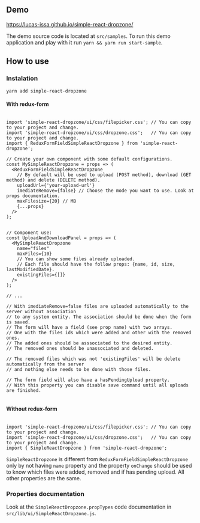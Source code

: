 
## Demo

https://lucas-issa.github.io/simple-react-dropzone/

The demo source code is located at `src/samples`. 
To run this demo application and play with it run `yarn && yarn run start-sample`.


## How to use

### Instalation

    yarn add simple-react-dropzone


#### With redux-form

```flow js

import 'simple-react-dropzone/ui/css/filepicker.css'; // You can copy to your project and change.
import 'simple-react-dropzone/ui/css/dropzone.css';   // You can copy to your project and change.
import { ReduxFormFieldSimpleReactDropzone } from 'simple-react-dropzone';

// Create your own component with some default configurations.
const MySimpleReactDropzone = props => (
  <ReduxFormFieldSimpleReactDropzone
    // By default will be used to upload (POST method), download (GET method) and delete (DELETE method).
    uploadUrl={'your-upload-url'}
    imediateRemove={false} // Choose the mode you want to use. Look at props documentation.
    maxFilesize={20} // MB
    {...props} 
  />
);


// Component use:
const UploadAndDownloadPanel = props => (
  <MySimpleReactDropzone
    name="files"
    maxFiles={10}
    // You can show some files already uploaded.
    // Each file should have the follow props: {name, id, size, lastModifiedDate}.
    existingFiles={[]} 
  />
);

// ...

// With imediateRemove=false files are uploaded automatically to the server without association 
// to any system entity. The association should be done when the form is saved. 
// The form will have a field (see prop name) with two arrays. 
// One with the files ids which were added and other with the removed ones. 
// The added ones should be asssociated to the desired entity. 
// The removed ones should be unassociated and deleted.

// The removed files which was not 'existingFiles' will be delete automatically from the server
// and nothing else needs to be done with those files.

// The form field will also have a hasPendingUpload property.
// With this property you can disable save command until all uploads are finished.


```

#### Without redux-form

```flow js

import 'simple-react-dropzone/ui/css/filepicker.css'; // You can copy to your project and change.
import 'simple-react-dropzone/ui/css/dropzone.css';   // You can copy to your project and change.
import { SimpleReactDropzone } from 'simple-react-dropzone';

```

`SimpleReactDropzone` is different from `ReduxFormFieldSimpleReactDropzone` only by not having 
`name` property and the property `onChange` should be used to
know which files were added, removed and if has pending upload. All other properties are the same.



### Properties documentation
 
 Look at the `SimpleReactDropzone.propTypes` code documentation in `src/lib/ui/SimpleReactDropzone.js`. 
 
